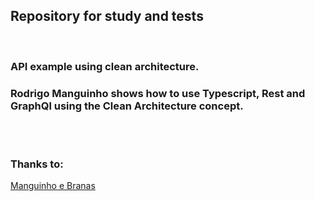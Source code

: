 ## Repository for study and tests
<br/>

<h3>API example using clean architecture.</h3>
<h3>Rodrigo Manguinho shows how to use Typescript, Rest and GraphQl using the Clean Architecture concept.</h3>
<br/>
<br/>

### Thanks to:
[Manguinho e Branas](https://www.youtube.com/watch?v=P0gpCCA8ZPs&list=PL9aKtVrF05DxhLuX2vg8p87H9K0tNyS8j&index=6)